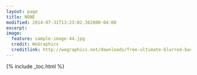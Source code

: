 ```yaml
---
layout: page
title: NONE
modified: 2014-07-31T13:23:02.362000-04:00
excerpt:
image:
  feature: sample-image-44.jpg
  credit: WeGraphics
  creditlink: http://wegraphics.net/downloads/free-ultimate-blurred-background-pack/
---
```


{% include _toc.html %}


